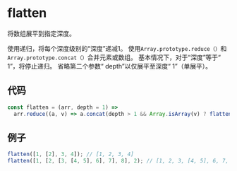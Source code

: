 # flatten

将数组展平到指定深度。

使用递归，将每个深度级别的“深度”递减1。
使用`Array.prototype.reduce（）`和`Array.prototype.concat（）`合并元素或数组。
基本情况下，对于“深度”等于“ 1”，将停止递归。
省略第二个参数“ depth”以仅展平至深度“ 1”（单展平）。

## 代码

```js
const flatten = (arr, depth = 1) =>
  arr.reduce((a, v) => a.concat(depth > 1 && Array.isArray(v) ? flatten(v, depth - 1) : v), []);
```

## 例子

```js
flatten([1, [2], 3, 4]); // [1, 2, 3, 4]
flatten([1, [2, [3, [4, 5], 6], 7], 8], 2); // [1, 2, 3, [4, 5], 6, 7, 8]
```
